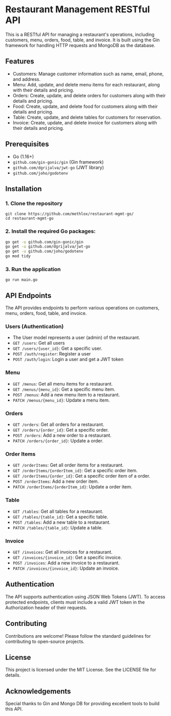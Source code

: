 # Restaurant Management RESTful API
This is a RESTful API for managing a restaurant's operations, including customers, menu, orders, food, table, and invoice. It is built using the Gin framework for handling HTTP requests and MongoDB as the database.

## Features
- Customers: Manage customer information such as name, email, phone, and address.
- Menu: Add, update, and delete menu items for each restaurant, along with their details and pricing.
- Orders: Create, update, and delete orders for customers along with their details and pricing.
- Food: Create, update, and delete food for customers along with their details and pricing.
- Table: Create, update, and delete tables for customers for reservation.
- Invoice: Create, update, and delete invoice for customers along with their details and pricing.


## Prerequisites
- Go (1.16+)
- `github.com/gin-gonic/gin` (Gin framework)
- `github.com/dgrijalva/jwt-go` (JWT library)
- `github.com/joho/godotenv`

## Installation
### 1. Clone the repository
```gitbash
git clone https://github.com/methlox/restaurant-mgmt-go/
cd restaurant-mgmt-go
```

### 2. Install the required Go packages:
```bash
go get -u github.com/gin-gonic/gin
go get -u github.com/dgrijalva/jwt-go
go get -u github.com/joho/godotenv
go mod tidy
```

### 3. Run the application
```
go run main.go
```

## API Endpoints
The API provides endpoints to perform various operations on customers, menu, orders, food, table, and invoice.

### Users (Authentication)
- The User model represents a user (admin) of the restaurant.
- `GET /users`: Get all users
- `GET /users/{user_id}`: Get a specific user.
- `POST /auth/register`: Register a user
- `POST /auth/login`: Login a user and get a JWT token

### Menu
- `GET /menus`: Get all menu items for a restaurant.
- `GET /menus/{menu_id}`: Get a specific menu item.
- `POST /menus`: Add a new menu item to a restaurant.
- `PATCH /menus/{menu_id}`: Update a menu item.

### Orders
- `GET /orders`: Get all orders for a restaurant.
- `GET /orders/{order_id}`: Get a specific order.
- `POST /orders`: Add a new order to a restaurant.
- `PATCH /orders/{order_id}`: Update a order.

### Order Items
- `GET /orderItems`: Get all order items for a restaurant.
- `GET /orderItems/{orderItem_id}`: Get a specific order item.
- `GET /orderItems/{order_id}`: Get a specific order item of a order.
- `POST /orderItems`: Add a new order item.
- `PATCH /orderItems/{orderItem_id}`: Update a order item.

### Table
- `GET /tables`: Get all tables for a restaurant.
- `GET /tables/{table_id}`: Get a specific table.
- `POST /tables`: Add a new table to a restaurant.
- `PATCH /tables/{table_id}`: Update a table.

### Invoice
- `GET /invoices`: Get all invoices for a restaurant.
- `GET /invoices/{invoice_id}`: Get a specific invoice.
- `POST /invoices`: Add a new invoice to a restaurant.
- `PATCH /invoices/{invoice_id}`: Update an invoice.

## Authentication
The API supports authentication using JSON Web Tokens (JWT). To access protected endpoints, clients must include a valid JWT token in the Authorization header of their requests.

## Contributing
Contributions are welcome! Please follow the standard guidelines for contributing to open-source projects.

## License
This project is licensed under the MIT License. See the LICENSE file for details.

## Acknowledgements
Special thanks to Gin and Mongo DB for providing excellent tools to build this API.
